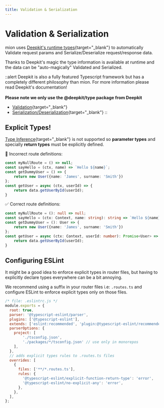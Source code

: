 ```yaml
---
title: Validation & Serialization
---
```


# Validation & Serialization


mion uses [Deepkit's runtime types](https://docs.deepkit.io/english/runtime-types.html){target="_blank"} to automatically Validate request params and Serialize/Deserialize request/response data.

Thanks to Deepkit's magic the type information is available at runtime and the data can be "auto-magically" Validated and Serialized.


::alert
Deepkit is also a fully featured Typescript framework but has a completely different philosophy than mion. For more information please read Deepkit's documentation!
<br/><br/>
**Please note we only use the @deepkit/type package from Deepkit**
- [Validation](https://docs.deepkit.io/english/validation.html){target="_blank"}
- [Serialization/Deserialization](https://docs.deepkit.io/english/serialization.html){target="_blank"}
::



## Explicit Types!

[Type Inference](https://www.typescriptlang.org/docs/handbook/type-inference.html){target="_blank"} is not supported so **parameter types** and specially **return types** must be explicitly defined.

🚫 Incorrect route definitions:

```ts
const myNullRoute = () => null; 
const sayHello = (ctx, name) => `Hello ${name}`;
const getDummyUser = () => { 
    return new User({name: 'James', surname: 'Smith'})
};
const getUser = async (ctx, userId) => {
    return data.getUserById(userId);
}
```

✅ Correct route definitions:

```ts
const myNullRoute = (): null => null;
const sayHello = (ctx: Context, name: string): string => `Hello ${name}`;
const getDummyUser = (): User => {
    return new User({name: 'James', surname: 'Smith'})
};
const getUser = async (ctx: Context, userId: number): Promise<User> => {
    return data.getUserById(userId);
}
```

## Configuring ESLint

It might be a good idea to enforce explicit types in router files, but having to explicitly declare types everywhere can be a bit annoying.

We recommend using a suffix in your router files i.e: `.routes.ts` and configure ESLint to enforce explicit types only on those files.

```js
/* file: .eslintrc.js */
module.exports = {
  root: true,
  parser: '@typescript-eslint/parser',
  plugins: ['@typescript-eslint'],
  extends: ['eslint:recommended', 'plugin:@typescript-eslint/recommended'],
  parserOptions: {
    project: [
        './tsconfig.json',
        './packages/*/tsconfig.json' // use only in monorepos 
    ],
  },
  // adds explicit types rules to .routes.ts files 
  overrides: [
    {
      files: ['**/*.routes.ts'],
      rules: {
        '@typescript-eslint/explicit-function-return-type': 'error',
        '@typescript-eslint/no-explicit-any': 'error',
      },
    },
  ],
};
```
